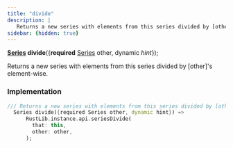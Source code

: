 ```yaml
---
title: "divide"
description: |
   Returns a new series with elements from this series divided by [other]'s element-wise.
sidebar: {hidden: true}
---
```

<span class="dart-code"><strong>[Series] divide</strong>({<span class="nobr"><strong>required</strong> [Series] other</span>, <span class="nobr">dynamic <i>hint</i></span>});</span>

 Returns a new series with elements from this series divided by [other]'s element-wise.
### Implementation
```dart
/// Returns a new series with elements from this series divided by [other]'s element-wise.
  Series divide({required Series other, dynamic hint}) =>
      RustLib.instance.api.seriesDivide(
        that: this,
        other: other,
      );
```

[Series]: /reference/classes/series/